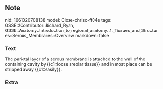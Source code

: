 ## Note
nid: 1661020708138
model: Cloze-chrisc-ff04e
tags: GSSE::!Contributor::Richard_Ryan, GSSE::Anatomy::Introduction_to_regional_anatomy::1._Tissues_and_Structures::Serous_Membranes::Overview
markdown: false

### Text
<div class="toggle">
  The parietal layer of a serous membrane is attached to the wall
  of the containing cavity by {{c1::loose areolar tissue}} and in
  most place can be stripped away {{c1::easily}}.
</div>

### Extra


